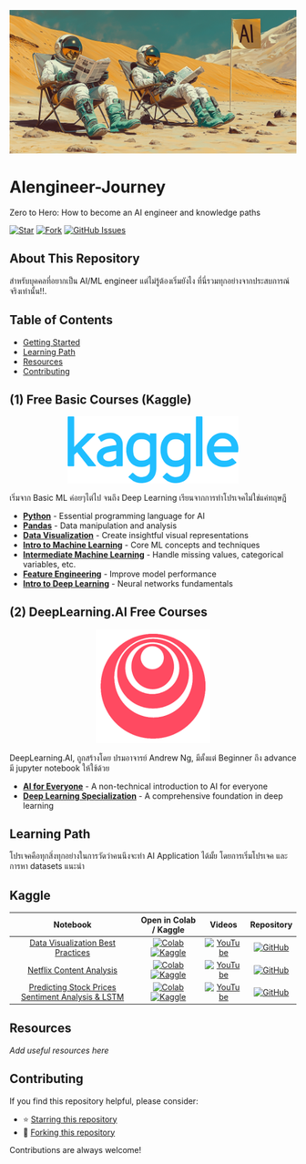 <p align="center">
  <a href="https://www.kaggle.com/learn" target="_blank">
    <img src="https://raw.githubusercontent.com/spped2000/AIengineer-Journey/main/assets/ai.png" alt="Kaggle Logo" width="850"/>
  </a>
</p>
  
# AIengineer-Journey

Zero to Hero: How to become an AI engineer and knowledge paths

[![Star](https://img.shields.io/github/stars/spped2000/AIengineer-Journey?color=success)](https://github.com/spped2000/AIengineer-Journey/)
[![Fork](https://img.shields.io/github/forks/spped2000/AIengineer-Journey)](https://github.com/spped2000/AIengineer-Journey/fork)
[![GitHub Issues](https://img.shields.io/github/issues/spped2000/AIengineer-Journey?color=success)](https://github.com/spped2000/AIengineer-Journey/issues)

## About This Repository

สำหรับบุคคลที่อยากเป็น AI/ML engineer แต่ไม่รู้ต้องเริ่มยังไง ที่นี่รวมทุกอย่างจากประสบการณ์จริงเท่านั้น!!.

## Table of Contents

- [Getting Started](#getting-started)
- [Learning Path](#learning-path)
- [Resources](#resources)
- [Contributing](#contributing)

## (1) Free Basic Courses (Kaggle)

<p align="center">
  <a href="https://www.kaggle.com/learn" target="_blank">
    <img src="https://raw.githubusercontent.com/spped2000/AIengineer-Journey/main/assets/kaggle_logo.png" alt="Kaggle Logo" width="300"/>
  </a>
</p>

เริ่มจาก Basic ML ค่อยๆไต่ไป จนถึง Deep Learning เรียนจากการทำโปรเจคไม่ใช่แค่ทฤษฎี

- **[Python](https://www.kaggle.com/learn/python)** - Essential programming language for AI
- **[Pandas](https://www.kaggle.com/learn/pandas)** - Data manipulation and analysis
- **[Data Visualization](https://www.kaggle.com/learn/data-visualization)** - Create insightful visual representations
- **[Intro to Machine Learning](https://www.kaggle.com/learn/intro-to-machine-learning)** - Core ML concepts and techniques
- **[Intermediate Machine Learning](https://www.kaggle.com/learn/intermediate-machine-learning)** - Handle missing values, categorical variables, etc.
- **[Feature Engineering](https://www.kaggle.com/learn/feature-engineering)** - Improve model performance
- **[Intro to Deep Learning](https://www.kaggle.com/learn/intro-to-deep-learning)** - Neural networks fundamentals

## (2) DeepLearning.AI Free Courses
<p align="center">
  <a href="https://www.deeplearning.ai/" target="_blank">
    <img src="https://raw.githubusercontent.com/spped2000/AIengineer-Journey/main/assets/deeplearningai_logo.png" alt="DeepLearning.AI Logo" width="200"/>
  </a>
</p>
DeepLearning.AI, ถูกสร้างโดย ปรมอาจารย์ Andrew Ng, มีตั้งแต่ Beginner ถึง advance มี jupyter notebook ให้ใช้ด้วย

- **[AI for Everyone](https://www.deeplearning.ai/courses/ai-for-everyone/)**  - A non-technical introduction to AI for everyone
- **[Deep Learning Specialization](https://www.deeplearning.ai/courses/deep-learning-specialization/)** - A comprehensive foundation in deep learning

## Learning Path

โปรเจคคือทุกสิ่งทุกอย่างในการวัดว่าคนนึงจะทำ AI Application ได้มั้ย
โดยการเริ่มโปรเจค และ การหา datasets แนะนำ
## Kaggle

| **Notebook** | **Open in Colab / Kaggle** | **Videos** | **Repository** |
|:------------:|:-------------------------:|:----------:|:------------:| 
| [Data Visualization Best Practices](https://www.kaggle.com/code/annastasy/your-guide-to-data-visualization) | [![Colab](https://colab.research.google.com/assets/colab-badge.svg)](https://colab.research.google.com/github/AIengineer-Journey/notebooks/blob/main/notebooks/your_guide_to_data_visualization.ipynb) [![Kaggle](https://kaggle.com/static/images/open-in-kaggle.svg)](https://www.kaggle.com/code/annastasy/your-guide-to-data-visualization) | [![YouTube](https://badges.aleen42.com/src/youtube.svg)]() | [![GitHub](https://badges.aleen42.com/src/github.svg)]() |
| [Netflix Content Analysis](https://www.kaggle.com/code/rameenrizwan13/netflix-content-analysis) | [![Colab](https://colab.research.google.com/assets/colab-badge.svg)](https://colab.research.google.com/github/roboflow-ai/notebooks/blob/main/notebooks/train-yolov12-object-detection-model.ipynb) [![Kaggle](https://kaggle.com/static/images/open-in-kaggle.svg)](https://www.kaggle.com/code/rameenrizwan13/netflix-content-analysis) | [![YouTube](https://badges.aleen42.com/src/youtube.svg)]() | [![GitHub](https://badges.aleen42.com/src/github.svg)]() |
| [Predicting Stock Prices Sentiment Analysis & LSTM](https://www.kaggle.com/code/adityasingh01676/predicting-stock-prices-sentiment-analysis-lstm) | [![Colab](https://colab.research.google.com/assets/colab-badge.svg)](https://colab.research.google.com/github/roboflow-ai/notebooks/blob/main/notebooks/train-yolov12-object-detection-model.ipynb) [![Kaggle](https://kaggle.com/static/images/open-in-kaggle.svg)](https://www.kaggle.com/code/adityasingh01676/predicting-stock-prices-sentiment-analysis-lstm) | [![YouTube](https://badges.aleen42.com/src/youtube.svg)]() | [![GitHub](https://badges.aleen42.com/src/github.svg)]() |

## Resources

_Add useful resources here_

## Contributing

If you find this repository helpful, please consider:
- ⭐ [Starring this repository](https://github.com/spped2000/AIengineer-Journey/)
- 🍴 [Forking this repository](https://github.com/spped2000/AIengineer-Journey/fork)

Contributions are always welcome!
